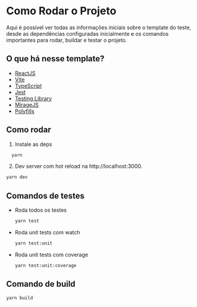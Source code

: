 # Como Rodar o Projeto

Aqui é possível ver todas as informações iniciais sobre o template do teste, desde as dependências configuradas inicialmente e os comandos
importantes para rodar, buildar e testar o projeto.

## O que há nesse template?

- [ReactJS](https://reactjs.org)
- [Vite](https://vitejs.dev)
- [TypeScript](https://www.typescriptlang.org)
- [Jest](https://jestjs.io)
- [Testing Library](https://testing-library.com)
- [MirageJS](https://miragejs.com/)
- [Polyfills](https://github.com/vitejs/vite/tree/main/packages/plugin-legacy#readme)

## Como rodar

1. Instale as deps

```bash
  yarn
```

2. Dev server com hot reload na http://localhost:3000.

```bash
yarn dev
```

## Comandos de testes

- Roda todos os testes
  ```bash
  yarn test
  ```
- Roda unit tests com watch
  ```bash
  yarn test:unit
  ```
- Roda unit tests com coverage
  ```bash
  yarn test:unit:coverage
  ```

## Comando de build

```bash
yarn build
```
